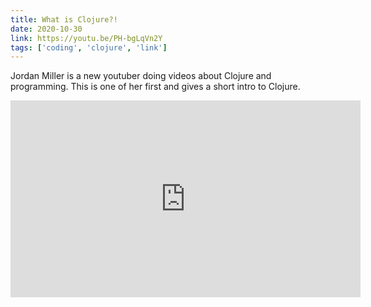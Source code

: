 ```yaml
---
title: What is Clojure?!
date: 2020-10-30
link: https://youtu.be/PH-bgLqVn2Y
tags: ['coding', 'clojure', 'link']
---
```


Jordan Miller is a new youtuber doing videos about Clojure and programming. This is one of her first and gives a short intro to Clojure.

<iframe width="560" height="315" src="https://www.youtube.com/embed/PH-bgLqVn2Y" frameborder="0" allow="accelerometer; autoplay; clipboard-write; encrypted-media; gyroscope; picture-in-picture" allowfullscreen></iframe>
